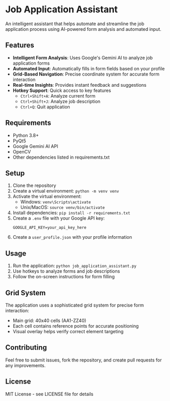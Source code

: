 # Job Application Assistant

An intelligent assistant that helps automate and streamline the job application process using AI-powered form analysis and automated input.

## Features

- **Intelligent Form Analysis**: Uses Google's Gemini AI to analyze job application forms
- **Automated Input**: Automatically fills in form fields based on your profile
- **Grid-Based Navigation**: Precise coordinate system for accurate form interaction
- **Real-time Insights**: Provides instant feedback and suggestions
- **Hotkey Support**: Quick access to key features
  - `Ctrl+Shift+A`: Analyze current form
  - `Ctrl+Shift+J`: Analyze job description
  - `Ctrl+Q`: Quit application

## Requirements

- Python 3.8+
- PyQt5
- Google Gemini AI API
- OpenCV
- Other dependencies listed in requirements.txt

## Setup

1. Clone the repository
2. Create a virtual environment: `python -m venv venv`
3. Activate the virtual environment:
   - Windows: `venv\Scripts\activate`
   - Unix/MacOS: `source venv/bin/activate`
4. Install dependencies: `pip install -r requirements.txt`
5. Create a `.env` file with your Google API key:
   ```
   GOOGLE_API_KEY=your_api_key_here
   ```
6. Create a `user_profile.json` with your profile information

## Usage

1. Run the application: `python job_application_assistant.py`
2. Use hotkeys to analyze forms and job descriptions
3. Follow the on-screen instructions for form filling

## Grid System

The application uses a sophisticated grid system for precise form interaction:
- Main grid: 40x40 cells (AA1-ZZ40)
- Each cell contains reference points for accurate positioning
- Visual overlay helps verify correct element targeting

## Contributing

Feel free to submit issues, fork the repository, and create pull requests for any improvements.

## License

MIT License - see LICENSE file for details 